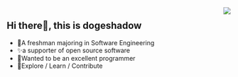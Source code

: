 <img align="right" src="https://github-readme-stats.vercel.app/api?username=dogeshadow&show_icons=true&icon_color=CE1D2D&text_color=718096&bg_color=ffffff&hide_title=true" />

## Hi there👋, this is dogeshadow

- 🐶A freshman majoring in Software Engineering
- ✨a supporter of open source software
- 👑Wanted to be an excellent programmer
- 🍄Explore / Learn / Contribute

<!---
dogeshadow/dogeshadow is a ✨ special ✨ repository because its `README.md` (this file) appears on your GitHub profile.
You can click the Preview link to take a look at your changes.
--->
